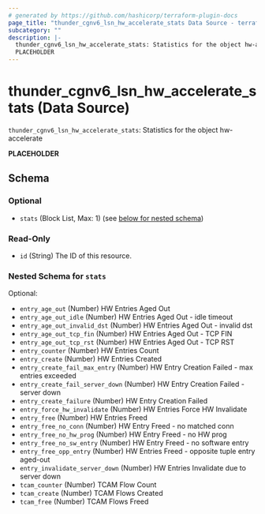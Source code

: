 ```yaml
---
# generated by https://github.com/hashicorp/terraform-plugin-docs
page_title: "thunder_cgnv6_lsn_hw_accelerate_stats Data Source - terraform-provider-thunder"
subcategory: ""
description: |-
  thunder_cgnv6_lsn_hw_accelerate_stats: Statistics for the object hw-accelerate
  PLACEHOLDER
---
```


# thunder_cgnv6_lsn_hw_accelerate_stats (Data Source)

`thunder_cgnv6_lsn_hw_accelerate_stats`: Statistics for the object hw-accelerate

__PLACEHOLDER__



<!-- schema generated by tfplugindocs -->
## Schema

### Optional

- `stats` (Block List, Max: 1) (see [below for nested schema](#nestedblock--stats))

### Read-Only

- `id` (String) The ID of this resource.

<a id="nestedblock--stats"></a>
### Nested Schema for `stats`

Optional:

- `entry_age_out` (Number) HW Entries Aged Out
- `entry_age_out_idle` (Number) HW Entries Aged Out - idle timeout
- `entry_age_out_invalid_dst` (Number) HW Entries Aged Out - invalid dst
- `entry_age_out_tcp_fin` (Number) HW Entries Aged Out - TCP FIN
- `entry_age_out_tcp_rst` (Number) HW Entries Aged Out - TCP RST
- `entry_counter` (Number) HW Entries Count
- `entry_create` (Number) HW Entries Created
- `entry_create_fail_max_entry` (Number) HW Entry Creation Failed - max entries exceeded
- `entry_create_fail_server_down` (Number) HW Entry Creation Failed - server down
- `entry_create_failure` (Number) HW Entry Creation Failed
- `entry_force_hw_invalidate` (Number) HW Entries Force HW Invalidate
- `entry_free` (Number) HW Entries Freed
- `entry_free_no_conn` (Number) HW Entry Freed - no matched conn
- `entry_free_no_hw_prog` (Number) HW Entry Freed - no HW prog
- `entry_free_no_sw_entry` (Number) HW Entry Freed - no software entry
- `entry_free_opp_entry` (Number) HW Entries Freed - opposite tuple entry aged-out
- `entry_invalidate_server_down` (Number) HW Entries Invalidate due to server down
- `tcam_counter` (Number) TCAM Flow Count
- `tcam_create` (Number) TCAM Flows Created
- `tcam_free` (Number) TCAM Flows Freed



